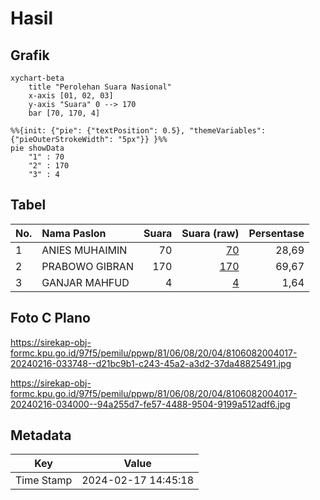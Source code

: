 # Hasil

## Grafik

```mermaid
xychart-beta
    title "Perolehan Suara Nasional"
    x-axis [01, 02, 03]
    y-axis "Suara" 0 --> 170
    bar [70, 170, 4]
```

```mermaid
%%{init: {"pie": {"textPosition": 0.5}, "themeVariables": {"pieOuterStrokeWidth": "5px"}} }%%
pie showData
    "1" : 70
    "2" : 170
    "3" : 4
```

## Tabel

| No. | Nama Paslon    | Suara | Suara (raw) | Persentase |
|:--- |:-------------- | -----:| -----------:| ----------:|
| 1   | ANIES MUHAIMIN | 70    | [70][p-1]   | 28,69      |
| 2   | PRABOWO GIBRAN | 170   | [170][p-2]  | 69,67      |
| 3   | GANJAR MAHFUD  | 4     | [4][p-3]    | 1,64       |


[p-1]: https://github.com/gigit-pemilu/pemilu-2024/blob/main/pilpres/hitung-suara/sub/81-maluku/sub/06-seram-bagian-barat/sub/08-huamual/sub/2004-iha/sub/017-tps/sub/paslon-1.txt
[p-2]: https://github.com/gigit-pemilu/pemilu-2024/blob/main/pilpres/hitung-suara/sub/81-maluku/sub/06-seram-bagian-barat/sub/08-huamual/sub/2004-iha/sub/017-tps/sub/paslon-2.txt
[p-3]: https://github.com/gigit-pemilu/pemilu-2024/blob/main/pilpres/hitung-suara/sub/81-maluku/sub/06-seram-bagian-barat/sub/08-huamual/sub/2004-iha/sub/017-tps/sub/paslon-3.txt

## Foto C Plano

https://sirekap-obj-formc.kpu.go.id/97f5/pemilu/ppwp/81/06/08/20/04/8106082004017-20240216-033748--d21bc9b1-c243-45a2-a3d2-37da48825491.jpg

https://sirekap-obj-formc.kpu.go.id/97f5/pemilu/ppwp/81/06/08/20/04/8106082004017-20240216-034000--94a255d7-fe57-4488-9504-9199a512adf6.jpg


## Metadata

| Key        | Value               |
| ---------- | ------------------- |
| Time Stamp | 2024-02-17 14:45:18 |



